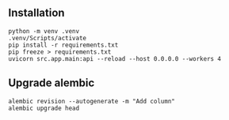 ## Installation

````
python -m venv .venv
.venv/Scripts/activate
pip install -r requirements.txt
pip freeze > requirements.txt
uvicorn src.app.main:api --reload --host 0.0.0.0 --workers 4  
````

## Upgrade alembic

````
alembic revision --autogenerate -m "Add column"
alembic upgrade head

````
